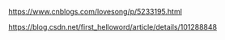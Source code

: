 https://www.cnblogs.com/lovesong/p/5233195.html

https://blog.csdn.net/first_helloword/article/details/101288848